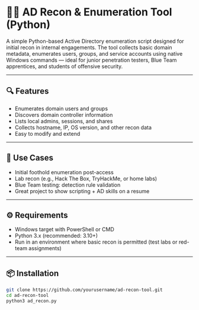 # 🕵️‍♂️ AD Recon & Enumeration Tool (Python)

A simple Python-based Active Directory enumeration script designed for initial recon in internal engagements. The tool collects basic domain metadata, enumerates users, groups, and service accounts using native Windows commands — ideal for junior penetration testers, Blue Team apprentices, and students of offensive security.

---

## 🔍 Features

- Enumerates domain users and groups
- Discovers domain controller information
- Lists local admins, sessions, and shares
- Collects hostname, IP, OS version, and other recon data
- Easy to modify and extend

---

## 🚀 Use Cases

- Initial foothold enumeration post-access
- Lab recon (e.g., Hack The Box, TryHackMe, or home labs)
- Blue Team testing: detection rule validation
- Great project to show scripting + AD skills on a resume

---

## ⚙️ Requirements

- Windows target with PowerShell or CMD
- Python 3.x (recommended: 3.10+)
- Run in an environment where basic recon is permitted (test labs or red-team assignments)

---

## 📦 Installation

```bash
git clone https://github.com/yourusername/ad-recon-tool.git
cd ad-recon-tool
python3 ad_recon.py

